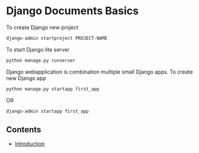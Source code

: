 # Django Documents Basics

To create Django new project

```bash
django-admin startproject PROJECT-NAME
```

To start Django lite server

```bash
python manage.py runserver
```
Django webapplication is combination multiple small Django apps. To create new Django app

```bash
python manage.py startapp first_app
```
OR 
```bash
django-admin startapp first_app
```
## Contents
- [Introduction](https://github.com/muni2explore/django-docs/blob/master/Introduction.md)
